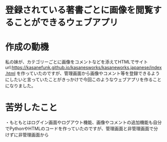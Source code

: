 # 登録されている著書ごとに画像を閲覧することができるウェブアプリ

# 作成の動機
私の妹が、カテゴリーごとに画像をコメントなどを添えてHTMLでサイトurl:https://kasanefunk.github.io/kasanesworks/kasaneworks.japanese/index.html
を作っていたのですが、管理画面から画像やコメント等を登録できるようにしたいと言っていたことがきっかけで今回このようなウェブアプリを作ることになりました。

# 苦労したこと
・もともとはログイン画面やログアウト機能、画像やコメントの追加機能も自分でPythonやHTMLのコードを作っていたのですが、管理画面と非管理画面で分けずに非管理画面から
